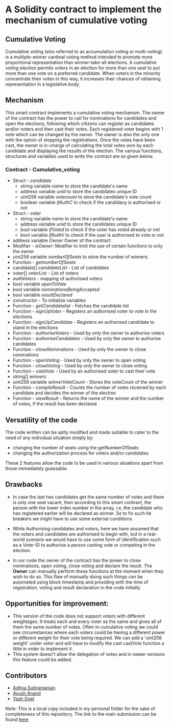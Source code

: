 # A Solidity contract to implement the mechanism of cumulative voting

## Cumulative Voting

Cumulative voting (also referred to as accumulation voting or multi-voting) is a multiple-winner cardinal voting method intended to promote more proportional representation than winner-take-all elections. A cumulative voting election permits voters in an election for more than one seat to put more than one vote on a preferred candidate. When voters in the minority concentrate their votes in this way, it increases their chances of obtaining representation in a legislative body.

## Mechanism

This smart contract implements a cumulative voting mechanism. The owner of the contract has the power to call for nominations for candidates and open the elections, following which citizens can register as candidates and/or voters and then cast their votes. Each registered voter begins with 1 vote which can be changed by the owner. The owner is also the only one with the option of stopping the registrations. Once the votes have been cast, the owner is in-charge of calculating the total votes won by each candidate and displaying the results of the election. The various functions, structures and variables used to write the contract are as given below. 

### Contract - Cumulative_voting

- Struct - <i>candidate</i>
  - string variable <i>name</i> to store the candidate's name
  - address variable <i>unid</i> to store the candidates unique ID
  - uint256 variable <i>votecount</i> to store the candidate's vote count
  - boolean variable <i>ifAuthC</i> to check if the candidacy is authorised or not
- Struct - <i>voter</i>
  - string variable <i>name</i> to store the candidate's name
  - address variable <i>unid</i> to store the candidates unique ID
  - bool variable <i>ifVoted</i> to check if the voter has voted already or not
  - bool variable <i>ifAuthV</i> to check if the user is authorised to vote or not
- address variable <i>Owner</i> Owner of the contract
- Modifier - <i>isOwner</i>: Modifier to limit the use of certain functions to only the owner
- uint256 variable <i>numberOfSeats</i> to store the number of winners
- Function - <i>getnumberOfSeats</i>
- candidate[] <i>candidateList</i> - List of candidates
- voter[] <i>voterList</i> - List of voters
- <i>authVoters</i> - mapping of authorised voters
- bool variable <i>openToVote</i> 
- bool variable <i>nominationsBeingAccepted</i>
- bool variable <i>resultDeclared</i>
- <i>constructor</i> - To initialize variables 
- Function - <i>getCandidatelist</i> - Fetches the candidate list
- Function - <i>signUpVoter</i> - Registers an authorised voter to vote in the elections
- Function - <i>signUpCandidate</i> - Registers an authorised candidate to stand in the elections
- Function - <i>authoriseVoters</i> - Used by only the owner to authorise voters
- Function - <i>authoriseCandidates</i> - Used by only the owner to authorise candidates
- Function - <i>closeNominations</i> - Used by only the owner to close nominations
- Function - <i>openVoting</i> - Used by only the owner to open voting
- Function - <i>closeVoting</i> - Used by only the owner to close voting
- Function - <i>castVote</i> - Used by an authorised voter to cast their vote
- string[] <i>winners</i>
- uint256 variable <i>winnerVoteCount</i> - Stores the voteCount of the winner
- Function - <i>compileResult</i> - Counts the number of votes received by each candidate and decides the winner of the election
- Function - <i>viewResult</i> - Returns the name of the winner and the number of votes, if the result has been declared

## Versatility of the code

The code written can be aptly modified and made suitable to cater to the need of any individual situation simply by:
- changing the number of seats using the getNumberOfSeats
- changing the authorization process for voters and/or candidates

These 2 features allow the code to be used in various situations apart from those immediately guessable.

## Drawbacks

- In case the last two candidates get the same number of votes and there is only one seat vacant, then according to this smart contract, the person with the lower index number in the array, i.e, the candidate who has registered earlier will be declared as winner. So to fix such tie breakers we might have to use some external conditions.

- While Authorising candidates and voters, here we have assumed that the voters and candidates are authorised to begin with, but in a real-world scenario we would have to use some form of identification such as a Voter ID to authorise a person casting vote or competing in the election.

- In our code the owner of the contract has the power to close nominations, open voting, close voting and declare the result. The <b>Owner</b> can manually perform these functions at the moment when they wish to do so. This flaw of manually doing such things can be automated using block timestamp and providing with the time of registration, voting and result declaration in the code initially.

## Opportunities for improvement:

- This version of the code does not support voters with different weightages. It treats each and every voter as the same and gives all of them the same number of votes. Often in cumulative voting we could see circumstances where each voters could be having a different power or different weight for their vote being required. We can add a 'uint256 weight' under voter and will have to modify the cast castVote function a little in order to implement it.
- This system doesn't allow the delegation of votes and in newer versions this feature could be added.


## Contributors
- [Aditya Subramanian](https://github.com/pingy711)
- [Ayush Anand](https://github.com/yushananda)
- [Yash Goel](https://github.com/yashgoel72)  
  
Note: This is a local copy included in my personal folder for the sake of completeness of this repository. The link to the main submission can be found [here](https://github.com/pclubiitk/smart-contract-hub/tree/main/Voting/cumulative_voting)
